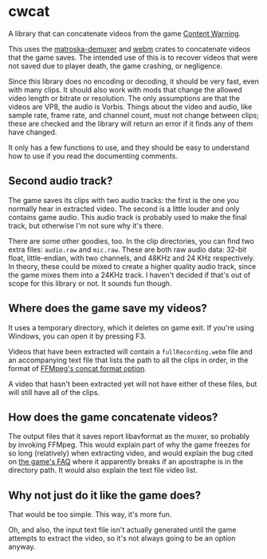 # cwcat
A library that can concatenate videos from the game
[Content Warning](https://store.steampowered.com/app/2881650/Content_Warning/).

This uses the [matroska-demuxer](https://crates.io/crates/matroska-demuxer)
and [webm](https://crates.io/crates/webm) crates to concatenate videos that the
game saves. The intended use of this is to recover videos that were not saved
due to player death, the game crashing, or negligence.

Since this library does
no encoding or decoding, it should be very fast, even with many clips. It should
also work with mods that change the allowed video length or bitrate or
resolution. The only assumptions are that the videos are VP8, the audio is
Vorbis. Things about the video and audio, like sample rate, frame rate, and
channel count, must not change between clips; these are checked and the library
will return an error if it finds any of them have changed.

It only has a few functions to use, and they should be easy to understand how to
use if you read the documenting comments.

## Second audio track?
The game saves its clips with two audio tracks: the first is the one you
normally hear in extracted video. The second is a little louder and only
contains game audio. This audio track is probably used to make the final track,
but otherwise I'm not sure why it's there.

There are some other goodies, too. In the clip directories, you can find two
extra files: `audio.raw` and `mic.raw`. These are both raw audio data:
32-bit float, little-endian, with two channels, and 48KHz and 24 KHz
respectively. In theory, these could be mixed to create a higher quality audio
track, since the game mixes them into a 24KHz track. I haven't decided if that's
out of scope for this library or not. It sounds fun though.

## Where does the game save my videos?
It uses a temporary directory, which it deletes on game exit. If you're using
Windows, you can open it by pressing F3.

Videos that have been extracted will contain a `fullRecording.webm` file and an
accompanying text file that lists the path to all the clips in order, in the
format of
[FFMpeg's concat format option](https://ffmpeg.org/ffmpeg-formats.html#concat).

A video that hasn't been extracted yet will not have either of these files, but
will still have all of the clips.

## How does the game concatenate videos?
The output files that it saves report libavformat as the muxer, so probably by
invoking FFMpeg. This would explain part of why the game freezes for so
long (relatively) when extracting video, and would explain the bug cited on
[the game's FAQ](https://landfall.se/content-warning-faq) where it apparently
breaks if an apostraphe is in the directory path. It would also explain the text
file video list.

## Why not just do it like the game does?
That would be too simple. This way, it's more fun.

Oh, and also, the input text file isn't actually generated until the game
attempts to extract the video, so it's not always going to be an option anyway.
